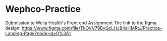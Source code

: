 # Wephco-Practice
Submission to Wella Health's Front end Assignment
The link to the figma design: https://www.figma.com/file/TkOVV79ByGcLHJ84sHMRtJ/Practice-Landing-Page?node-id=0%3A1
